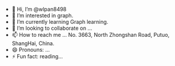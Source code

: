 - 👋 Hi, I’m @wlpan8498
- 👀 I’m interested in graph.
- 🌱 I’m currently learning Graph learning.
- 💞️ I’m looking to collaborate on ...
- 📫 How to reach me ... No. 3663, North Zhongshan Road, Putuo, ShangHai, China.
- 😄 Pronouns: ...
- ⚡ Fun fact: reading...

<!---
wlpan8498/wlpan8498 is a ✨ special ✨ repository because its `README.md` (this file) appears on your GitHub profile.
You can click the Preview link to take a look at your changes.
--->
